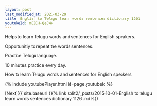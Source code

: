 ```yaml
---
layout: post
last_modified_at: 2021-03-29
title: English to Telugu learn words sentences dictionary 1301 
youtubeId: mEEEH-QeJ4o
---
```

 
 
Helps to learn Telugu words and sentences for English speakers.

Opportunitiy to repeat the words sentences. 

Practice Telugu language. 
 
10 minutes practice every day. 
 
How to learn Telugu words and sentences for English speakers 
 
{% include youtubePlayer.html id=page.youtubeId %}
 
 
[Next]({{ site.baseurl }}{% link  split2/_posts/2015-10-01-English to telugu learn words sentences dictionary 1126 .md%})
 
